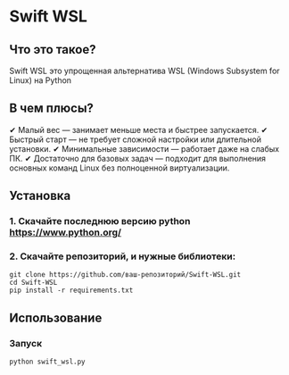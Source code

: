 # Swift WSL 
## Что это такое?
Swift WSL это упрощенная альтернатива WSL (Windows Subsystem for Linux) на Python
## В чем плюсы? 
✔ Малый вес — занимает меньше места и быстрее запускается.
✔ Быстрый старт — не требует сложной настройки или длительной установки.
✔ Минимальные зависимости — работает даже на слабых ПК.
✔ Достаточно для базовых задач — подходит для выполнения основных команд Linux без полноценной виртуализации.
## Установка
### 1. Скачайте последнюю версию python https://www.python.org/
### 2. Скачайте репозиторий, и нужные библиотеки:
```
git clone https://github.com/ваш-репозиторий/Swift-WSL.git
cd Swift-WSL
pip install -r requirements.txt
```
## Использование
### Запуск
```python swift_wsl.py```
